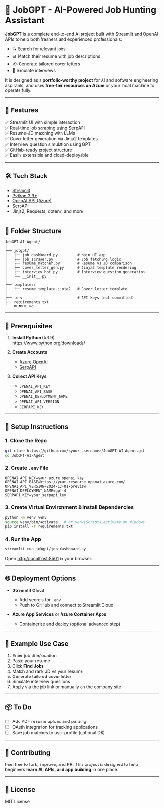 # 🤖 JobGPT - AI-Powered Job Hunting Assistant

**JobGPT** is a complete end-to-end AI project built with Streamlit and OpenAI APIs to help both freshers and experienced professionals:
- 🔍 Search for relevant jobs
- 📊 Match their resume with job descriptions
- ✍️ Generate tailored cover letters
- 🎤 Simulate interviews

It is designed as a **portfolio-worthy project** for AI and software engineering aspirants, and uses **free-tier resources on Azure** or your local machine to operate fully.

---

## 🚀 Features

✅ Streamlit UI with simple interaction  
✅ Real-time job scraping using SerpAPI  
✅ Resume-JD matching with LLMs  
✅ Cover letter generation via Jinja2 templates  
✅ Interview question simulation using GPT  
✅ GitHub-ready project structure  
✅ Easily extensible and cloud-deployable  

---

## 🛠️ Tech Stack

- [Streamlit](https://streamlit.io/)
- [Python 3.9+](https://www.python.org/)
- [OpenAI API (Azure)](https://learn.microsoft.com/en-us/azure/cognitive-services/openai/)
- [SerpAPI](https://serpapi.com/)
- Jinja2, Requests, dotenv, and more

---

## 📁 Folder Structure

```
JobGPT-AI-Agent/
│
├── jobgpt/
│   ├── job_dashboard.py         # Main UI app
│   ├── job_scraper.py           # Job fetching logic
│   ├── resume_matcher.py        # Resume vs JD comparison
│   ├── cover_letter_gen.py      # Jinja2 template rendering
│   ├── interview_bot.py         # Interview question generation
│   └── __init__.py
│
├── templates/
│   └── resume_template.jinja2   # Cover letter template
│
├── .env                         # API keys (not committed)
├── requirements.txt
└── README.md
```

---

## 🔑 Prerequisites

1. **Install Python** (≥3.9)  
   https://www.python.org/downloads/

2. **Create Accounts**
   - [Azure OpenAI](https://learn.microsoft.com/en-us/azure/cognitive-services/openai/)
   - [SerpAPI](https://serpapi.com/)

3. **Collect API Keys**
   - `OPENAI_API_KEY`
   - `OPENAI_API_BASE`
   - `OPENAI_DEPLOYMENT_NAME`
   - `OPENAI_API_VERSION`
   - `SERPAPI_KEY`

---

## 🧪 Setup Instructions

### 1. Clone the Repo
```bash
git clone https://github.com/<your-username>/JobGPT-AI-Agent.git
cd JobGPT-AI-Agent
```

### 2. Create `.env` File
```env
OPENAI_API_KEY=your_azure_openai_key
OPENAI_API_BASE=https://your-resource.openai.azure.com/
OPENAI_API_VERSION=2024-12-01-preview
OPENAI_DEPLOYMENT_NAME=gpt-4
SERPAPI_KEY=your_serpapi_key
```

### 3. Create Virtual Environment & Install Dependencies
```bash
python -m venv venv
source venv/bin/activate   # or venv\Scripts\activate on Windows
pip install -r requirements.txt
```

### 4. Run the App
```bash
streamlit run jobgpt/job_dashboard.py
```

Open [http://localhost:8501](http://localhost:8501) in your browser.

---

## 🌐 Deployment Options

- **Streamlit Cloud**
  - Add secrets for `.env`
  - Push to GitHub and connect to Streamlit Cloud

- **Azure App Services** or **Azure Container Apps**
  - Containerize and deploy (optional advanced step)

---

## 🧠 Example Use Case

1. Enter job title/location  
2. Paste your resume  
3. Click **Find Jobs**  
4. Match and rank JD vs your resume  
5. Generate tailored cover letter  
6. Simulate interview questions  
7. Apply via the job link or manually on the company site

---

## 📦 To Do

- [ ] Add PDF resume upload and parsing
- [ ] OAuth integration for tracking applications
- [ ] Save job matches to user profile (optional DB)

---

## 🤝 Contributing

Feel free to fork, improve, and PR. This project is designed to help beginners **learn AI, APIs, and app building** in one place.

---

## 📄 License

MIT License